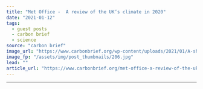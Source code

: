 ```yaml
---
title: "Met Office -  A review of the UK’s climate in 2020"
date: "2021-01-12"
tags: 
  - guest posts
  - carbon brief
  - science
source: "carbon brief"
image_url: "https://www.carbonbrief.org/wp-content/uploads/2021/01/A-shopper-wearing-a-face-mask-shelters-from-the-rain-underneath-an-umbrella-on-a-wet-and-windy-day-caused-by-Storm-Alex-107x71.jpg"
image_fp: "/assets/img/post_thumbnails/206.jpg"
lead: ""
article_url: "https://www.carbonbrief.org/met-office-a-review-of-the-uks-climate-in-2020"
---
```


---

